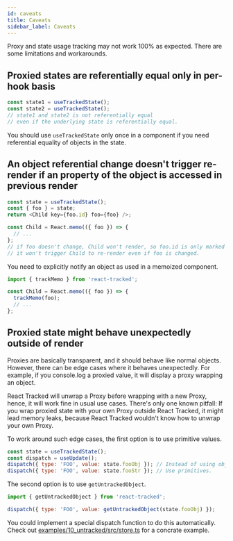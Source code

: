 ```yaml
---
id: caveats
title: Caveats
sidebar_label: Caveats
---
```


Proxy and state usage tracking may not work 100% as expected.
There are some limitations and workarounds.

## Proxied states are referentially equal only in per-hook basis

```javascript
const state1 = useTrackedState();
const state2 = useTrackedState();
// state1 and state2 is not referentially equal
// even if the underlying state is referentially equal.
```

You should use `useTrackedState` only once in a component
if you need referential equality of objects in the state.

## An object referential change doesn't trigger re-render if an property of the object is accessed in previous render

```javascript
const state = useTrackedState();
const { foo } = state;
return <Child key={foo.id} foo={foo} />;

const Child = React.memo(({ foo }) => {
  // ...
};
// if foo doesn't change, Child won't render, so foo.id is only marked as used.
// it won't trigger Child to re-render even if foo is changed.
```

You need to explicitly notify an object as used in a memoized component.

```javascript
import { trackMemo } from 'react-tracked';

const Child = React.memo(({ foo }) => {
  trackMemo(foo);
  // ...
};
```

## Proxied state might behave unexpectedly outside of render

Proxies are basically transparent, and it should behave like normal objects.
However, there can be edge cases where it behaves unexpectedly.
For example, if you console.log a proxied value,
it will display a proxy wrapping an object.

React Tracked will unwrap a Proxy before wrapping with a new Proxy,
hence, it will work fine in usual use cases.
There's only one known pitfall: If you wrap proxied state with your own Proxy
outside React Tracked, it might lead memory leaks, because React Tracked
wouldn't know how to unwrap your own Proxy.

To work around such edge cases, the first option is to use primitive values.

```javascript
const state = useTrackedState();
const dispatch = useUpdate();
dispatch({ type: 'FOO', value: state.fooObj }); // Instead of using objects,
dispatch({ type: 'FOO', value: state.fooStr }); // Use primitives.
```

The second option is to use `getUntrackedObject`.

```javascript
import { getUntrackedObject } from 'react-tracked';

dispatch({ type: 'FOO', value: getUntrackedObject(state.fooObj) });
```

You could implement a special dispatch function to do this automatically.
Check out [examples/10_untracked/src/store.ts](https://github.com/dai-shi/react-tracked/blob/master/examples/10_untracked/src/store.ts) for a concrate example.
